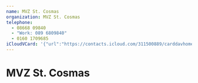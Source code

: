 ```yaml
---
name: MVZ St. Cosmas
organization: MVZ St. Cosmas
telephone:
  - 08668 09840
  - "Work: 089 6809840"
  - 0160 1709685
iCloudVCard: '{"url":"https://contacts.icloud.com/311500889/carddavhome/card/8DFFAC3B-04F4-41C7-B28F-3EEABAC91BC9.vcf","etag":"\"kmfharxw\"","data":"BEGIN:VCARD\r\nVERSION:3.0\r\nFN:\r\nN:;;;;\r\nUID:3E2E5944-7464-43C2-9E25-A756A6F941CF\r\nPRODID:-//Apple Inc.//Apple WebDAV Outlook Store 4.8.26//ENX-APPLE-OL-MAPPI\r\n NG-INFO:1\r\nREV:2025-04-03T22:18:05Z\r\nORG:MVZ St. Cosmas;\r\nTEL:08668 09840\r\nTEL;TYPE=WORK:089 6809840\r\nTEL;TYPE=CELL:0160 1709685\r\nX-ABShowAs:COMPANY\r\nEND:VCARD"}'
---
```

# MVZ St. Cosmas